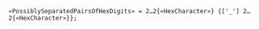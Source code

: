<!-- This file is generated automatically by infrastructure scripts. Please don't edit by hand. -->

<!-- markdownlint-disable first-line-h1 -->

```{ .ebnf .slang-ebnf #PossiblySeparatedPairsOfHexDigits }
«PossiblySeparatedPairsOfHexDigits» = 2…2{«HexCharacter»} {['_'] 2…2{«HexCharacter»}};
```

